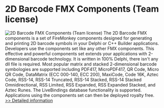 # 2D Barcode FMX Components (Team license)
![2D Barcode FMX Components (Team license)](https://mycommerce.akamaized.net/api/pimages/P300635128/BIG/300635128.PNG)
The 2D Barcode FMX components is a set of FireMonkey components designed for generating and printing 2D barcode symbols in your Delphi or C++ Builder applications. Developers use the components set like any other FMX components. This effective and powerful components set extends your applications with 2-dimensional barcode technology. It is written in 100% Delphi, there isn't any dll file is required.
Most popular matrix and stacked 2-dimensional barcode symbologies are supported including PDF417, MicroPDF417, QR Code, Micro QR Code, DataMatrix (ECC 000-140, ECC 200), MaxiCode, Code 16K, Aztec Code, RSS-14, RSS-14 Truncated, RSS-14 Stacked, RSS-14 Stacked Omnidirectional, RSS Limited, RSS Expanded, RSS Expanded Stacked, and Aztec Runes.
The LiveBindings database functionality is supported. Applications using the components set can then be deployed royalty free.
[>> Detailed information](https://secure.shareit.com/shareit/product.html?productid=300635128&affiliateid=200057808)